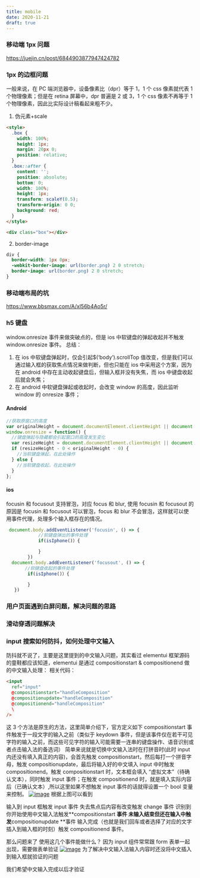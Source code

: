 ```yaml
---
title: mobile
date: 2020-11-21
draft: true
---
```


### 移动端 1px 问题

https://juejin.cn/post/6844903877947424782

### 1px 的边框问题

一般来说，在 PC 端浏览器中，设备像素比（dpr）等于 1，1 个 css 像素就代表 1 个物理像素；但是在 retina 屏幕中，dpr 普遍是 2 或 3，1 个 css 像素不再等于 1 个物理像素，因此比实际设计稿看起来粗不少。

1. 伪元素+scale

```html
<style>
  .box {
    width: 100%;
    height: 1px;
    margin: 20px 0;
    position: relative;
  }
  .box::after {
    content: '';
    position: absolute;
    bottom: 0;
    width: 100%;
    height: 1px;
    transform: scaleY(0.5);
    transform-origin: 0 0;
    background: red;
  }
</style>

<div class="box"></div>
```

2. border-image

```css
div {
  border-width: 1px 0px;
  -webkit-border-image: url(border.png) 2 0 stretch;
  border-image: url(border.png) 2 0 stretch;
}
```

### 移动端布局的坑

https://www.bbsmax.com/A/xl56b4Ao5r/

### h5 键盘

window.onresize 事件来做突破点的，但是 ios 中软键盘的弹起收起并不触发 window.onresize 事件。
总结：

1. 在 ios 中软键盘弹起时，仅会引起\$(‘body’).scrollTop 值改变，但是我们可以通过输入框的获取焦点情况来做判断，但也只能在 ios 中采用这个方案，因为在 android 中存在主动收起键盘后，但输入框并没有失焦，而 ios 中键盘收起后就会失焦；
2. 在 android 中软键盘弹起或收起时，会改变 window 的高度，因此监听 window 的 onresize 事件；

#### Android

```js
//获取原窗口的高度
var originalHeight = document.documentElement.clientHeight || document.body.clientHeight;
window.οnresize = function() {
  //键盘弹起与隐藏都会引起窗口的高度发生变化
  var resizeHeight = document.documentElement.clientHeight || document.body.clientHeight;
  if (resizeHeight - 0 < originalHeight - 0) {
    //当软键盘弹起，在此处操作
  } else {
    //当软键盘收起，在此处操作
  }
};
```

#### ios

focusin 和 focusout 支持冒泡，对应 focus 和 blur, 使用 focusin 和 focusout 的原因是 focusin 和 focusout 可以冒泡，focus 和 blur 不会冒泡，这样就可以使用事件代理，处理多个输入框存在的情况。

```js
 document.body.addEventListener('focusin', () => {
            //软键盘弹出的事件处理
            if(isIphone()）{

            }
        })
  document.body.addEventListener('focusout', () => {
       //软键盘收起的事件处理
        if(isIphone()）{

        }
   })
```

### 用户页面遇到白屏问题，解决问题的思路

### 滑动穿透问题解决

### input 搜索如何防抖，如何处理中文输入

防抖就不说了，主要是这里提到的中文输入问题，其实看过 elementui 框架源码的童鞋都应该知道，elementui 是通过 compositionstart & compositionend 做的中文输入处理：
相关代码：

```html
<input
  ref="input"
  @compositionstart="handleComposition"
  @compositionupdate="handleComposition"
  @compositionend="handleComposition"
  \
/>
```

这 3 个方法是原生的方法，这里简单介绍下，官方定义如下 compositionstart 事件触发于一段文字的输入之前（类似于 keydown 事件，但是该事件仅在若干可见字符的输入之前，而这些可见字符的输入可能需要一连串的键盘操作、语音识别或者点击输入法的备选词）
简单来说就是切换中文输入法时在打拼音时(此时 input 内还没有填入真正的内容)，会首先触发 compositionstart，然后每打一个拼音字母，触发 compositionupdate，最后将输入好的中文填入 input 中时触发 compositionend。触发 compositionstart 时，文本框会填入 “虚拟文本”（待确认文本），同时触发 input 事件；在触发 compositionend 时，就是填入实际内容后（已确认文本）,所以这里如果不想触发 input 事件的话就得设置一个 bool 变量来控制。
[![image](https://user-images.githubusercontent.com/34699694/58140376-8f5e9580-7c71-11e9-987e-5fe39fce5e90.png)](https://user-images.githubusercontent.com/34699694/58140376-8f5e9580-7c71-11e9-987e-5fe39fce5e90.png)
根据上图可以看到

输入到 input 框触发 input 事件
失去焦点后内容有改变触发 change 事件
识别到你开始使用中文输入法触发**compositionstart **事件
未输入结束但还在输入中触发**compositionupdate **事件
输入完成（也就是我们回车或者选择了对应的文字插入到输入框的时刻）触发 compositionend 事件。

那么问题来了 使用这几个事件能做什么？
因为 input 组件常常跟 form 表单一起出现，需要做表单验证
[![image](https://user-images.githubusercontent.com/34699694/58140402-b1581800-7c71-11e9-97b9-9c696f3a0061.png)](https://user-images.githubusercontent.com/34699694/58140402-b1581800-7c71-11e9-97b9-9c696f3a0061.png)
为了解决中文输入法输入内容时还没将中文插入到输入框就验证的问题

我们希望中文输入完成以后才验证
